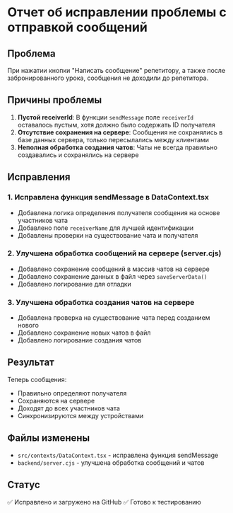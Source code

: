 # Отчет об исправлении проблемы с отправкой сообщений

## Проблема
При нажатии кнопки "Написать сообщение" репетитору, а также после забронированного урока, сообщения не доходили до репетитора.

## Причины проблемы
1. **Пустой receiverId**: В функции `sendMessage` поле `receiverId` оставалось пустым, хотя должно было содержать ID получателя
2. **Отсутствие сохранения на сервере**: Сообщения не сохранялись в базе данных сервера, только пересылались между клиентами
3. **Неполная обработка создания чатов**: Чаты не всегда правильно создавались и сохранялись на сервере

## Исправления

### 1. Исправлена функция sendMessage в DataContext.tsx
- Добавлена логика определения получателя сообщения на основе участников чата
- Добавлено поле `receiverName` для лучшей идентификации
- Добавлены проверки на существование чата и получателя

### 2. Улучшена обработка сообщений на сервере (server.cjs)
- Добавлено сохранение сообщений в массив чатов на сервере
- Добавлено сохранение данных в файл через `saveServerData()`
- Добавлено логирование для отладки

### 3. Улучшена обработка создания чатов на сервере
- Добавлена проверка на существование чата перед созданием нового
- Добавлено сохранение новых чатов в файл
- Добавлено логирование создания чатов

## Результат
Теперь сообщения:
- Правильно определяют получателя
- Сохраняются на сервере
- Доходят до всех участников чата
- Синхронизируются между устройствами

## Файлы изменены
- `src/contexts/DataContext.tsx` - исправлена функция sendMessage
- `backend/server.cjs` - улучшена обработка сообщений и чатов

## Статус
✅ Исправлено и загружено на GitHub
✅ Готово к тестированию

